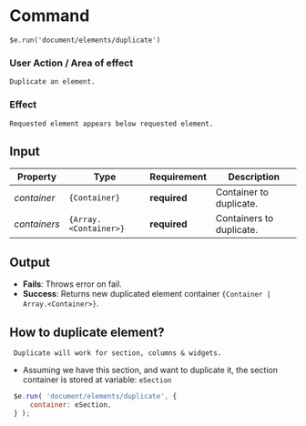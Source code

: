 # Command
  `$e.run('document/elements/duplicate')`

### User Action / Area of effect
    Duplicate an element.
     
### Effect
    Requested element appears below requested element.

## Input
| Property     | Type                  | Requirement   | Description |
|---           |---                    |---            |---|
| _container_  | `{Container}`         | **required**  | Container to duplicate.
| _containers_ | `{Array.<Container>}` | **required**  | Containers to duplicate.

## Output
   * **Fails**: Throws error on fail.
   * **Success**: Returns new duplicated element container `{Container | Array.<Container>}`.
   
## How to duplicate element? 
     Duplicate will work for section, columns & widgets.
   * Assuming we have this section, and want to duplicate it, the section container is stored at variable:
   `eSection`
   ```javascript
    $e.run( 'document/elements/duplicate', { 
        container: eSection,
    } );
   ```
    
